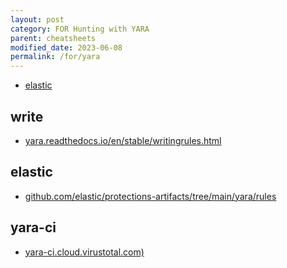 ```yaml
---
layout: post
category: FOR Hunting with YARA
parent: cheatsheets
modified_date: 2023-06-08
permalink: /for/yara
---
```



<!-- vscode-markdown-toc -->
* [elastic](#elastic)

<!-- vscode-markdown-toc-config
	numbering=false
	autoSave=true
	/vscode-markdown-toc-config -->
<!-- /vscode-markdown-toc -->

## write

* [yara.readthedocs.io/en/stable/writingrules.html](https://yara.readthedocs.io/en/stable/writingrules.html)

## <a name='elastic'></a>elastic

* [github.com/elastic/protections-artifacts/tree/main/yara/rules](https://github.com/elastic/protections-artifacts/tree/main/yara/rules)

## yara-ci

* [yara-ci.cloud.virustotal.com)](https://yara-ci.cloud.virustotal.com/)